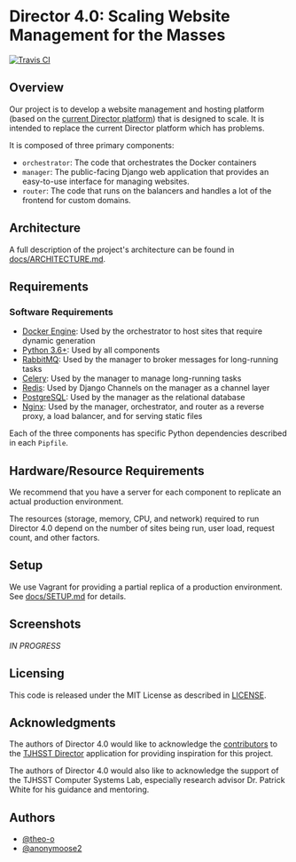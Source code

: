 # Director 4.0: Scaling Website Management for the Masses

[![Travis CI](https://api.travis-ci.com/tjresearch/research-theo_john.svg?branch=master)](https://travis-ci.com/tjresearch/research-theo_john)

## Overview
Our project is to develop a website management and hosting platform (based on the [current Director platform](https://github.com/tjcsl/director)) that is designed to scale. It is intended to replace the current Director platform which has problems.

It is composed of three primary components:
* `orchestrator`: The code that orchestrates the Docker containers
* `manager`: The public-facing Django web application that provides an easy-to-use interface for managing websites.
* `router`: The code that runs on the balancers and handles a lot of the frontend for custom domains.

## Architecture
A full description of the project's architecture can be found in [docs/ARCHITECTURE.md](docs/ARCHITECTURE.md).

## Requirements

### Software Requirements
* [Docker Engine](https://docs.docker.com/engine/): Used by the orchestrator to host sites that require dynamic generation
* [Python 3.6+](https://www.python.org/): Used by all components
* [RabbitMQ](https://www.rabbitmq.com/): Used by the manager to broker messages for long-running tasks
* [Celery](http://www.celeryproject.org/): Used by the manager to manage long-running tasks
* [Redis](https://redis.io/): Used by Django Channels on the manager as a channel layer
* [PostgreSQL](https://www.postgresql.org/): Used by the manager as the relational database
* [Nginx](https://nginx.org/): Used by the manager, orchestrator, and router as a reverse proxy, a load balancer, and for serving static files

Each of the three components has specific Python dependencies described in each `Pipfile`.

## Hardware/Resource Requirements

We recommend that you have a server for each component to replicate an actual production environment.

The resources (storage, memory, CPU, and network) required to run Director 4.0 depend on the number of sites being run, user load, request count, and other factors.

## Setup

We use Vagrant for providing a partial replica of a production environment. See [docs/SETUP.md](docs/SETUP.md) for details.

## Screenshots

*IN PROGRESS*

## Licensing
This code is released under the MIT License as described in [LICENSE](LICENSE).

## Acknowledgments
The authors of Director 4.0 would like to acknowledge the [contributors](https://github.com/tjcsl/director/graphs/contributors) to the [TJHSST Director](https://github.com/tjcsl/director) application for providing inspiration for this project.

The authors of Director 4.0 would also like to acknowledge the support of the TJHSST Computer Systems Lab, especially research advisor Dr. Patrick White for his guidance and mentoring.

## Authors
- [@theo-o](https://github.com/theo-o)
- [@anonymoose2](https://github.com/anonymoose2)
